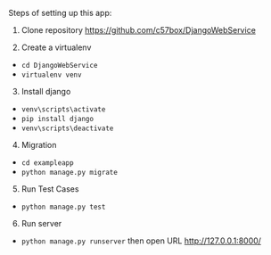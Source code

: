 Steps of setting up this app:

1. Clone repository https://github.com/c57box/DjangoWebService

2. Create a virtualenv

- `cd DjangoWebService`
- `virtualenv venv`

3. Install django

- `venv\scripts\activate`
- `pip install django`
- `venv\scripts\deactivate`

4. Migration

- `cd exampleapp`
- `python manage.py migrate`

5. Run Test Cases

- `python manage.py test`

6. Run server

- `python manage.py runserver` then open URL http://127.0.0.1:8000/

